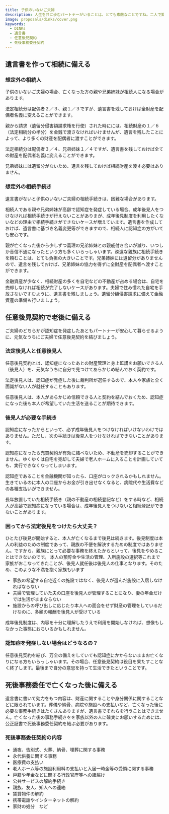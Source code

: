 ```yaml
---
title: 子供のいないご夫婦
description: 人生を共に歩むパートナーがいることは、とても素敵なことですね。二人で築いてきた財産で残されたパートナーが最後まで安心して生活できるよう、子供のいないご夫婦はとくに相続や死後事務に関してご夫婦で話し合って備えることをおすすめします。
image: proposals/dinks/cover.png
keywords:
  - DINKs
  - 遺言書
  - 任意後見契約
  - 死後事務委任契約
---
```


遺言書を作って相続に備える
--

### 想定外の相続人

子供のいないご夫婦の場合、亡くなった方の親や兄弟姉妹が相続人になる場合があります。

<the-media name="case1.png" caption="「相続人が配偶者と被相続人の親」の関係図" float="right" />

<the-case name="ケース１：相続人が配偶者と被相続人の親" />

法定相続分は配偶者２／３、親１／３ですが、遺言書を残しておけば全財産を配偶者名義に変えることができます。

親から請求（遺留分侵害額請求権を行使）された時にには、相続財産の１／６（法定相続分の半分）を金銭で渡さなければいけませんが、遺言を残したことによって、より多くの財産を配偶者に渡すことができます。

<the-media name="case2.png" caption="「相続人が配偶者と被相続人の兄弟姉妹」の関係図" float="right" />

<the-case name="ケース２：相続人が配偶者と被相続人の兄弟姉妹" />

法定相続分は配偶者３／４、兄弟姉妹１／４ですが、遺言書を残しておけば全ての財産を配偶者名義に変えることができます。

兄弟姉妹には遺留分がないため、遺言を残しておけば相続財産を渡す必要はありません。

### 想定外の相続手続き

遺言書がないと子供のいないご夫婦の相続手続きは、困難な場合があります。

<the-case name="ケース１：成年後見人をつけないと手続きができない" />

相続人である親や兄弟姉妹が高齢で認知症を発症している場合、成年後見人をつけなければ相続手続きが行えないことがありまが、成年後見制度を利用したくないなどの理由で相続手続きができないケースが増えています。遺言書を作成しておけば、遺言書に基づき名義変更等ができますので、相続人に認知症の方がいても安心です。

<the-case name="ケース２：生前より付き合いがなく頼めない" />

親が亡くなった後から少しずつ義理の兄弟姉妹との親戚付き合いが減り、いつしか音信不通になったという方も多くいらっしゃいます。疎遠な親族に相続手続きを頼むことは、とても負担の大きいことです。兄弟姉妹には遺留分がありませんので、遺言を残しておけば、兄弟姉妹の協力を得ずに全財産を配偶者へ渡すことができます。

<the-case name="ケース３：不動産を売却しなければ遺産分割ができない" />

金融資産が少なく、相続財産の多くを自宅などの不動産が占める場合は、自宅を売却しなければ相続が完了しないケースがあります。夫婦で住み慣れた自宅を手放さないですむように、遺言書を残しましょう。遺留分額侵害請求に備えて金融資産の準備も行いましょう。

任意後見契約で老後に備える
--

ご夫婦のどちらかが認知症を発症したあともパートナーが安心して暮らせるように、元気なうちにご夫婦で任意後見契約を結びましょう。

### 法定後見人と任意後見人

任意後見契約とは、認知症になったあとの財産管理と身上監護をお願いできる人（後見人）を、元気なうちに自分で見つけてあらかじめ結んでおく契約です。

法定後見人は、認知症が発症した後に裁判所が選任するので、本人や家族と全く面識がない人が就任することもあります。

任意後見人は、本人があらかじめ信頼できる人と契約を結んでおくため、認知症になった後も本人が希望していた生活を送ることが期待できます。

### 後見人が必要な手続き

認知症になったからといって、必ず成年後見人をつけなければいけないわけではありません。ただし、次の手続きは後見人をつけなければできないことがあります。

<the-case name="ケース１：不動産の売却ができない" />

認知症になったら売買契約が有効に結べないため、不動産を売却することができません。ゆくゆくは自宅を売却して夫婦で老人ホームに入ることを計画していても、実行できなくなってしまいます。

<the-case name="ケース２：預貯金の引き出しができない" />

認知症であることを金融機関が知ったら、口座がロックされるかもしれません。生きているのに本人の口座からお金が引き出せなくなると、病院代や生活費などの各種支払いができません。

<the-case name="ケース３：相続手続きができない" />

長年放置していた相続手続き（親の不動産の相続登記など）をする時など、相続人が高齢で認知症になっている場合は、成年後見人をつけないと相続登記ができないことがあります。

### 困ってから法定後見をつけたら大丈夫？

ひとたび後見が開始すると、本人が亡くなるまで後見は続きます。後見制度は本人の利益のための制度であって、親族の不便を解決するための制度ではありません。ですから、親族にとって必要な事務を終えたからといって、後見をやめることはできないのです。
本人の預貯金や生活の管理、入所施設の選択等これまで家族がおこなってきたことが、後見人就任後は後見人の仕事となります。そのため、このような不満を抱く家族もいます

- 家族の希望する自宅近くの施設ではなく、後見人が選んだ施設に入居しなければならない
- 夫婦で管理していた夫の口座を後見人が管理することになり、妻の年金だけでは生活がままならない
- 施設からの呼び出しに応じたり本人への面会をせず財産の管理をしているだけなのに、多額の報酬を後見人が受けている

<the-callout>
成年後見制度は、内容を十分に理解したうえで利用を開始しなければ、想像もしなかった事態におちいるかもしれません。
</the-callout>

### 認知症を発症しない場合はどうなるの？

任意後見契約を結び、万全の備えをしていても認知症にかからないままお亡くなりになる方もいらっしゃいます。その場合、任意後見契約は役目を果たすことなく終了します。最後まで自分の意思を持って生活できたということです。

死後事務委任で亡くなった後に備える
--

遺言書に書いて効力をもつ内容は、財産に関することや身分関係に関することなどに限られています。葬儀や納骨、病院や施設への支払いなど、亡くなった後に必要な事務手続きはたくさんありますが、遺言書でそれらを行うことはできません。亡くなった後の事務手続きをを家族以外の人に確実にお願いするためには、公正証書で死後事務委任契約を結ぶ必要があります。

### 死後事務委任契約の内容

- 通夜、告別式、火葬、納骨、埋葬に関する事務
- 永代供養に関する事務
- 医療費の支払い
- 老人ホーム等の施設利用料の支払いと入居一時金等の受領に関する事務
- 戸籍や年金などに関する行政官庁等への諸届け
- 公共サービスの解約手続き
- 親族、友人、知人への連絡
- 賃貸物件の解約
- 携帯電話やインターネットの解約
- 家財の処分　など
